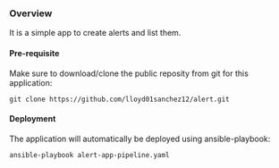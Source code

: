 ### Overview

It is a simple app to create alerts and list them.

#### Pre-requisite

Make sure to download/clone the public reposity from git for this application:

`git clone https://github.com/lloyd01sanchez12/alert.git`

#### Deployment

The application will automatically be deployed using ansible-playbook:

`ansible-playbook alert-app-pipeline.yaml`
